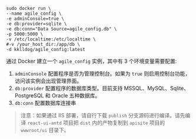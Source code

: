 ```shell
sudo docker run \
--name agile_config \
-e adminConsole=true \
-e db:provider=sqlite \
-e db:conn="Data Source=agile_config.db" \
-p 5000:5000 \
-v /etc/localtime:/etc/localtime \
#-v /your_host_dir:/app/db \
-d kklldog/agile_config:latest
```

通过 Docker 建立一个 `agile_config` 实例，其中有 3 个环境变量需要配置:

1. `adminConsole` 配置程序是否为管理控制台。如果为 `true` 则启用控制台功能，访问该实例会出现管理界面。
2. `db:provider` 配置程序的数据库类型。目前支持 MSSQL、MySQL、Sqlite、PostgreSQL 和 Oracle 五种数据库。
3. `db:conn` 配置数据库连接串

> 注意：如果通过 IIS 部署，请自行下载 `publish` 分支源码进行编译。请先编译 `react-ui-antd` 项目把 `dist` 内的产物复制到 `apisite` 项目的 `wwwroot/ui` 目录下。
